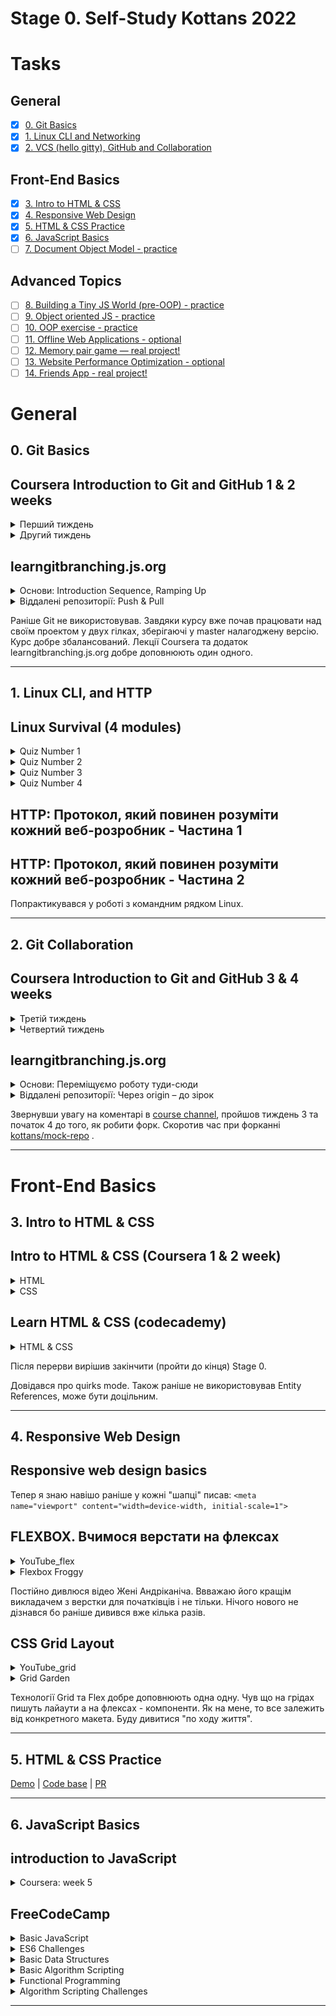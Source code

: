 # Stage 0. Self-Study Kottans 2022
# Tasks
## General
- [x] [0. Git Basics](#0-git-basics)
- [x] [1. Linux CLI and Networking](#1-linux-cli-and-http)
- [x] [2. VCS (hello gitty), GitHub and Collaboration](#2-git-collaboration)
## Front-End Basics
- [x] [3. Intro to HTML & CSS](#3-intro-to-html--css)
- [x] [4. Responsive Web Design](#4-responsive-web-design)
- [x] [5. HTML & CSS Practice](#5-html--css-practice)
- [x] [6. JavaScript Basics](#6-javascript-basics)
- [ ] [7. Document Object Model - practice](#)
## Advanced Topics
- [ ] [8. Building a Tiny JS World (pre-OOP) - practice](#)
- [ ] [9. Object oriented JS - practice](#)
- [ ] [10. OOP exercise - practice](#)
- [ ] [11. Offline Web Applications - optional](#)
- [ ] [12. Memory pair game — real project!](#)
- [ ] [13. Website Performance Optimization - optional](#)
- [ ] [14. Friends App - real project!](#)

# General
## 0. Git Basics
## Coursera Introduction to Git and GitHub 1 & 2 weeks
<details><summary>Перший тиждень</summary>
<img src="/Git Basics/Introduction to Git and GitHub week1.png" alt="Week_1">
</details>
<details><summary>Другий тиждень</summary>
<img src="/Git Basics/Introduction to Git and GitHub week2.jpg" alt="Week_2">
</details>

## learngitbranching.js.org
<details><summary>Основи: Introduction Sequence, Ramping Up</summary>
<img src="/Git Basics/Introduction Sequence.jpg" alt="Вступ Нарощування">
</details>
<details><summary>Віддалені репозиторії: Push & Pull</summary>
<img src="/Git Basics/Push & Pull.jpg" alt="Віддалені репозиторії в Git">
</details>

 Раніше Git не використовував. Завдяки курсу вже почав працювати над своїм проектом у двух гілках, зберігаючі у master налагоджену версію.
Курс добре збалансований. Лекції Coursera та додаток learngitbranching.js.org добре доповнюють один одного.

------------------

## 1. Linux CLI, and HTTP
## Linux Survival (4 modules)
<details><summary>Quiz Number 1</summary>
<img src="/task_linux_cli/linux-tutorial-quiz-1_.png" alt="quiz-1">
</details>
<details><summary>Quiz Number 2</summary>
<img src="/task_linux_cli/linux-tutorial-quiz-2_.png" alt="quiz-2">
</details>
<details><summary>Quiz Number 3</summary>
<img src="/task_linux_cli/linux-tutorial-quiz-3_.png" alt="quiz-3">
</details>
<details><summary>Quiz Number 4</summary>
<img src="/task_linux_cli/linux-tutorial-quiz-4_.png" alt="quiz-4">
</details>

## HTTP: Протокол, який повинен розуміти кожний веб-розробник - Частина 1
## HTTP: Протокол, який повинен розуміти кожний веб-розробник - Частина 2

Попрактикувався у роботі з командним рядком Linux.

------------------
## 2. Git Collaboration
## Coursera Introduction to Git and GitHub 3 & 4 weeks
<details><summary>Третій тиждень</summary>
<img src="/task_git_collaboration/Introduction to Git and GitHub week3.png" alt="Week_3">
</details>
<details><summary>Четвертий тиждень</summary>
<img src="/task_git_collaboration/Introduction to Git and GitHub week4.png" alt="Week_4">
</details>

## learngitbranching.js.org 
<details><summary>Основи: Переміщуємо роботу туди-сюди</summary>
<img src="/task_git_collaboration/Cherry-pick & rebase.png" alt="Cherry-pick & rebase">
</details>
<details><summary>Віддалені репозиторії: Через origin – до зірок</summary>
<img src="/task_git_collaboration/Git Remotes.png" alt=" Git Remotes">
</details>

Звернувши увагу на коментарі в [course channel](https://web.telegram.org/k/#-1382428271), пройшов тиждень 3 та  початок 4 до того, як робити форк. Скоротив час при форканні [kottans/mock-repo](https://github.com/Kottans/mock-repo) .


------------------
# Front-End Basics
 ## 3. Intro to HTML & CSS
## Intro to HTML & CSS (Coursera 1 & 2 week)
<details><summary>HTML</summary>
<img src="/task_html_css_intro/Coursera_HTML.JPG" alt="Result HTML">
</details>
<details><summary>CSS</summary>
<img src="/task_html_css_intro/Coursera_CSS.JPG" alt="Result CSS">
</details>

## Learn HTML & CSS (codecademy)
<details><summary>HTML & CSS</summary>
<img src="/task_html_css_intro/codecademy_learn_html_css.jpg" alt="Result HTML+CSS">
<img src="/task_html_css_intro/codecademy_learn_html.jpg" alt="Result HTML">
<img src="/task_html_css_intro/codecademy_learn_css.jpg" alt="Result CSS">
</details>

Після перерви вирішив закінчити (пройти до кінця) Stage 0.

Довідався про  quirks mode. Також раніше не використовував Entity References, може бути доцільним.

------------------
## 4. Responsive Web Design
## Responsive web design basics
Тепер я знаю навішо раніше у кожні "шапці" писав:
`<meta name="viewport" content="width=device-width, initial-scale=1">`

## FLEXBOX. Вчимося верстати на флексах
<details><summary>YouTube_flex</summary>
<img src="/task_responsive_web_design/flex.JPG" alt="Zheka flexbox">
</details>
<details><summary>Flexbox Froggy</summary>
<img src="/task_responsive_web_design/flexbox_froggy.JPG" alt="Result Flexbox Froggy">
</details>

Постійно дивлюся відео Жені Андріканіча. Ввважаю його кращім викладачем з верстки для початківців і не тільки. Нічого нового не дізнався бо раніше дивився вже кілька разів.

## CSS Grid Layout
<details><summary>YouTube_grid</summary> 
<img src="/task_responsive_web_design/grid.JPG" alt="Zheka grid">
</details>
<details><summary>Grid Garden</summary> 
<img src="/task_responsive_web_design/grid_garden.JPG" alt="Result Grid Garden">
</details>

Технології Grid та Flex добре доповнюють одна одну. Чув що на грідах пишуть лайаути а на флексах - компоненти. Як на мене, то все залежить від конкретного макета. Буду дивитися "по ходу життя".

------------------
## 5. HTML & CSS Practice
[Demo](https://valerii49.github.io/HTML-CSS-Practice/) |
[Code base](https://github.com/Valerii49/HTML-CSS-Practice) | [PR](https://github.com/kottans/frontend-2022-homeworks/pull/759)

------------------
## 6. JavaScript Basics
## introduction to JavaScript
<details><summary>Coursera: week 5</summary>
<img src="/task_js_basic/Coursera_Introduction_to_Javascript.JPG" alt="Coursera week 5">
</details>

## FreeCodeCamp
<details><summary>Basic JavaScript</summary>
<img src="/task_js_basic/Basic_JavaScript.JPG" alt="Basic JavaScript done">
</details>
<details><summary>ES6 Challenges</summary>
<img src="/task_js_basic/ES6.JPG" alt="ES6 Challenges done">
</details>
<details><summary>Basic Data Structures</summary>
<img src="/task_js_basic/Basic_Data_Structures.JPG" alt="Basic Data Structures done">
</details>
<details><summary>Basic Algorithm Scripting</summary>
<img src="/task_js_basic/Basic_Algorithm_Scripting.JPG" alt="Basic Algorithm Scripting done">
</details>
<details><summary>Functional Programming</summary>
<img src="/task_js_basic/Functional_Programming.JPG" alt="Basic Functional Programming done">
</details>
<details><summary>Algorithm Scripting Challenges</summary>
<img src="/task_js_basic/Intermediate_Algorithm_Scripting_11.JPG" alt="Intermediate Algorithm Scripting done">
</details>

------------------
